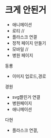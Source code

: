 # 크게 안된거

- 애니메이션
- 로티 //
- 플라스크 연결
- 정적 페이지 만들기
- 모바일 //
- 병원 페이지

동룡

- 이미지 업로드,경로

경원

- svg짤린거 연결
- 병원페이지
- 애니메이션

다현

- 플라스크 연결,

